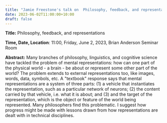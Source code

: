 ```yaml
---
title: "Jamie Freestone's talk on  Philosophy, feedback, and representations"
date: 2023-06-02T11:00:00+10:00
draft: false
---
```



__Title:__ Philosophy, feedback, and representations


__Time, Date, Location__: 11:00, Friday, June 2, 2023, Brian Anderson Seminar Room


__Abstract:__ Many branches of philosophy, linguistics, and cognitive science have tackled the
problem of mental representations: how can one part of the physical world - a
brain - be about or represent some other part of the world? The problem extends
to external representations too, like images, words, data, symbols, etc. A
"textbook" response says that mental representations are a system of three
parts: (1) a vehicle that instantiates the representation, such as a particular
network of neurons; (2) the content carried by that vehicle, i.e. what it is
about; and (3) and the target of the representation, which is the object or
feature of the world being represented. Many philosophers find this problematic.
I suggest how progress might be made with lessons drawn from how representations
are dealt with in technical disciplines.
